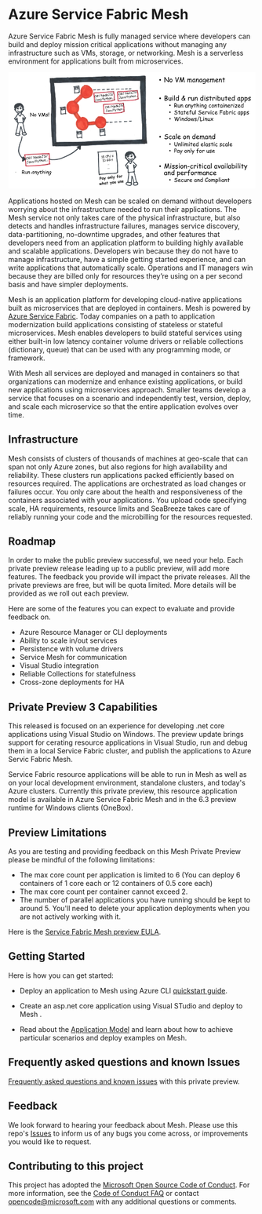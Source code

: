 # Azure Service Fabric Mesh

Azure Service Fabric Mesh is fully managed service where developers can build and deploy mission critical applications without managing any infrastructure such as VMs, storage, or networking. Mesh is a serverless environment for applications built from microservices.

![Mesh-01][Mesh-01]

Applications hosted on Mesh can be scaled on demand without developers worrying about the infrastructure needed to run their applications. The Mesh service not only takes care of the physical infrastructure, but also detects and handles infrastructure failures, manages service discovery, data-partitioning, no-downtime upgrades, and other features that developers need from an application platform to building highly available and scalable applications. Developers win because they do not have to manage infrastructure, have a simple getting started experience, and can write  applications that automatically scale. Operations and IT managers win because they are billed only for resources they’re using on a per second basis and have simpler deployments.

Mesh is an application platform for developing cloud-native applications built as microservices that are deployed in containers. Mesh is powered by [Azure Service Fabric]((http://docs.microsoft.com/azure/service-fabric/.md)). Today companies on a path to application modernization build applications consisting of stateless or stateful microservices. Mesh enables developers to build stateful services using either built-in low latency container volume drivers or reliable collections (dictionary, queue) that can be used with any programming mode, or framework.

With Mesh all services are deployed and managed in containers so that organizations can modernize and enhance existing applications, or build new applications using microservices approach. Smaller teams develop a service that focuses on a scenario and independently test, version, deploy, and scale each microservice so that the entire application evolves over time.

## Infrastructure

Mesh consists of clusters of thousands of machines at geo-scale that can span not only Azure zones, but also regions for high availability and reliability. These clusters run applications packed efficiently based on resources required. The applications are orchestrated as load changes or failures occur.  You only care about the health and responsiveness of the containers associated with your applications.  You upload code specifying scale, HA requirements, resource limits and SeaBreeze takes care of reliably running your code and the microbilling for the resources requested.

## Roadmap

In order to make the public preview successful, we need your help. Each private preview release leading up to a public preview, will add more features. The feedback you provide will impact the private releases. All the private previews are free, but will be quota limited. More details will be provided as we roll out each preview.

Here are some of the features you can expect to evaluate and provide feedback on.

- Azure Resource Manager or CLI deployments
- Ability to scale in/out services
- Persistence with volume drivers
- Service Mesh for communication
- Visual Studio integration
- Reliable Collections for statefulness
- Cross-zone deployments for HA

## Private Preview 3 Capabilities

This released is focused on an experience for developing .net core applications using Visual Studio on Windows. The preview update brings support for cerating resource applications in Visual Studio, run and debug them in a local Service Fabric cluster, and publish the applications to Azure Servic Fabric Mesh.

Service Fabric resource applications will be able to run in Mesh as well as on your local development environment, standalone clusters, and today's Azure clusters. Currently this private preview, this resource application model is available in Azure Service Fabric Mesh and in the 6.3 preview runtime for Windows clients (OneBox).

## Preview Limitations

As you are testing and providing feedback on this Mesh Private Preview please be mindful of the following limitations:

- The max core count per application is limited to 6 (You can deploy 6 containers of 1 core each or 12 containers of 0.5 core each)
- The max core count per container cannot exceed 2.
- The number of parallel applications you have running should be kept to around 5. You'll need to delete your application deployments when you are not actively working with it.

Here is the [Service Fabric Mesh preview EULA](http://aka.ms/seabreezeprevieweula).

## Getting Started

Here is how you can get started:

- Deploy an application to Mesh using Azure CLI [quickstart guide](./docs/conceptual-docs/service-fabric-mesh-quickstart-deploy-container.md).

- Create an asp.net core application using Visual STudio and deploy to Mesh []().

- Read about the [Application Model](./docs/conceptual-docs/appmodel-overview.md) and learn about how to achieve particular scenarios and deploy examples on Mesh.

## Frequently asked questions and known Issues

[Frequently asked questions and known issues](./docs/conceptual-docs/FAQ-and-KnownIssues.md) with this private preview.

## Feedback

We look forward to hearing your feedback about Mesh. Please use this repo's [Issues](https://github.com/Azure/seabreeze-preview-pr/issues) to inform us of any bugs you come across, or improvements you would like to request.

<!-- Images -->
[Mesh-01]: /media/Mesh.PNG

## Contributing to this project

This project has adopted the
[Microsoft Open Source Code of Conduct](https://opensource.microsoft.com/codeofconduct/).
For more information, see the
[Code of Conduct FAQ](https://opensource.microsoft.com/codeofconduct/faq/) or
contact [opencode@microsoft.com](mailto:opencode@microsoft.com) with any
additional questions or comments.
